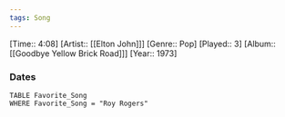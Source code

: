 ```yaml
---
tags: Song  
---
```

[Time:: 4:08]
[Artist:: [[Elton John]]]
[Genre:: Pop]
[Played:: 3]
[Album:: [[Goodbye Yellow Brick Road]]]
[Year:: 1973]
### Dates
````dataview
TABLE Favorite_Song
WHERE Favorite_Song = "Roy Rogers"
````